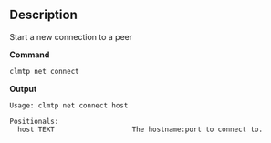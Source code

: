 ## Description
Start a new connection to a peer

**Command**

```sh
clmtp net connect
```

**Output**

```console
Usage: clmtp net connect host

Positionals:
  host TEXT                   The hostname:port to connect to.
```
